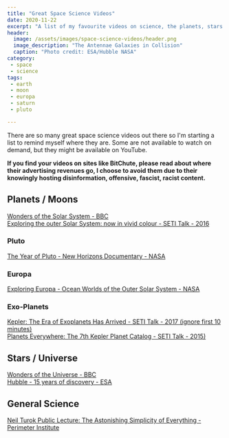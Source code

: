 ```yaml
---
title: "Great Space Science Videos"
date: 2020-11-22
excerpt: "A list of my favourite videos on science, the planets, stars and all things out there"
header:
  image: /assets/images/space-science-videos/header.png
  image_description: "The Antennae Galaxies in Collision"
  caption: "Photo credit: ESA/Hubble NASA"
category:
 - space
 - science
tags:
 - earth
 - moon
 - europa
 - saturn
 - pluto

---
```


There are so many great space science videos out there so I'm starting a list to remind myself where they are. Some are not available to watch on demand, but they might be available on YouTube.

**If you find your videos on sites like BitChute, please read about where their advertising revenues go, I choose to avoid them due to their knowingly hosting disinformation, offensive, fascist, racist content.**


## Planets / Moons
[Wonders of the Solar System - BBC][3]<br />
[Exploring the outer Solar System: now in vivid colour - SETI Talk - 2016][8]<br />

### Pluto
[The Year of Pluto - New Horizons Documentary - NASA][2]<br />

### Europa
[Exploring Europa - Ocean Worlds of the Outer Solar System - NASA][1]<br />

### Exo-Planets
[Kepler: The Era of Exoplanets Has Arrived - SETI Talk - 2017 (ignore first 10 minutes)][7]<br />
[Planets Everywhere: The 7th Kepler Planet Catalog - SETI Talk - 2015)][9]<br />

## Stars / Universe
[Wonders of the Universe - BBC][4]<br />
[Hubble - 15 years of discovery - ESA][6]<br />

## General Science
[Neil Turok Public Lecture: The Astonishing Simplicity of Everything - Perimeter Institute][5]<br />




[1]: https://www.youtube.com/watch?v=2k-N3CD31H8
[2]: https://www.youtube.com/watch?v=EJxwWpaGoJs
[3]: https://www.bbc.co.uk/programmes/b00qyxfb
[4]: https://www.bbc.co.uk/programmes/b00zdhtg
[5]: https://www.youtube.com/watch?v=f1x9lgX8GaE
[6]: https://www.youtube.com/watch?v=XeZ3APhUT2Q
[7]: https://www.youtube.com/watch?v=y2bDaD7IlC4&list=LL&index=40
[8]: https://www.youtube.com/watch?v=_w9N6yABAW4
[9]: https://www.youtube.com/watch?v=FSHYpN4Zej8